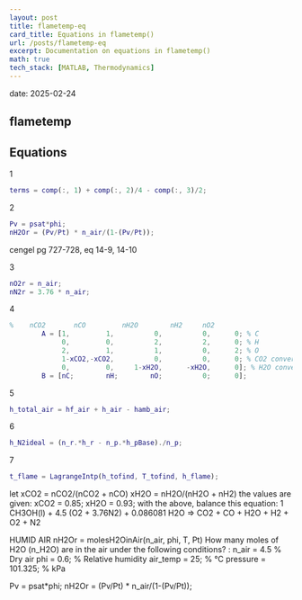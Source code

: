 ```yaml
---
layout: post
title: flametemp-eq
card_title: Equations in flametemp()
url: /posts/flametemp-eq
excerpt: Documentation on equations in flametemp()
math: true
tech_stack: [MATLAB, Thermodynamics]
---
```


date: 2025-02-24

## flametemp <a href="https://github.com/yoon-zh/flametemp" target="_blank" class="pdf-link"><i class="fab fa-github"></i></a>

## Equations
1
```matlab
terms = comp(:, 1) + comp(:, 2)/4 - comp(:, 3)/2;
```

2
```matlab
Pv = psat*phi;
nH2Or = (Pv/Pt) * n_air/(1-(Pv/Pt));
```
cengel pg 727-728, eq 14-9, 14-10

3
```matlab
nO2r = n_air;
nN2r = 3.76 * n_air;
```

4
```matlab
%    nCO2       nCO         nH2O        nH2     nO2
        A = [1,         1,          0,          0,      0; % C
             0,         0,          2,          2,      0; % H
             2,         1,          1,          0,      2; % O
             1-xCO2,-xCO2,          0,          0,      0; % CO2 conversion
             0,         0,     1-xH2O,      -xH2O,      0]; % H2O conversion
        B = [nC;        nH;        nO;          0;      0];
```

5
```matlab
h_total_air = hf_air + h_air - hamb_air;
```

6
```matlab
h_N2ideal = (n_r.*h_r - n_p.*h_pBase)./n_p;
```

7
```matlab
t_flame = LagrangeIntp(h_tofind, T_tofind, h_flame);
```

let 
xCO2 = nCO2/(nCO2 + nCO)
xH2O = nH2O/(nH2O + nH2)
the values are given:
xCO2 = 0.85;
xH2O = 0.93;
with the above, balance this equation:
1 CH3OH(l) + 4.5 (O2 + 3.76N2) + 0.086081 H2O => CO2 + CO + H2O + H2 + O2 + N2


HUMID AIR
nH2Or = molesH2OinAir(n_air, phi, T, Pt)
How many moles of H2O (n_H2O) are in the air under the following conditions? :
n_air = 4.5 % Dry air
phi = 0.6; % Relative humidity
air_temp = 25; % °C
pressure = 101.325; % kPa

Pv = psat*phi;
nH2Or = (Pv/Pt) * n_air/(1-(Pv/Pt));